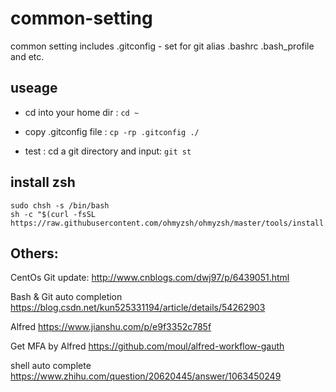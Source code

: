 # common-setting
common setting includes 
.gitconfig - set for git alias
.bashrc 
.bash_profile 
and etc.

## useage

* cd into your home dir :
`cd ~`

* copy .gitconfig file :
`cp -rp .gitconfig ./`


* test :
cd a git directory and input: `git st`

## install zsh
```
sudo chsh -s /bin/bash
sh -c "$(curl -fsSL https://raw.githubusercontent.com/ohmyzsh/ohmyzsh/master/tools/install.sh)"
```


## Others:
CentOs Git update:
http://www.cnblogs.com/dwj97/p/6439051.html

Bash & Git auto completion
https://blog.csdn.net/kun525331194/article/details/54262903

Alfred
https://www.jianshu.com/p/e9f3352c785f

Get MFA by Alfred
https://github.com/moul/alfred-workflow-gauth

shell auto complete
https://www.zhihu.com/question/20620445/answer/1063450249


